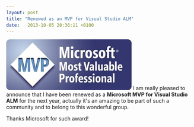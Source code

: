 ```yaml
---
layout: post
title: "Renewed as an MVP for Visual Studio ALM"
date:   2013-10-05 20:36:11 +0100
---
```


![MVP_Horizontal_FullColor](/assets/images/2013/10/mvp_horizontal_fullcolor.jpg) I am really pleased
to announce that I have been renewed as a **Microsoft MVP for Visual
Studio ALM** for the next year, actually it\'s an amazing to be part of
such a community and to belong to this wonderful group. 

Thanks Microsoft for such award!

